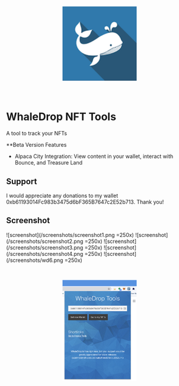 <h1 align="center">
  <br>
  <a href="#"><img src="assets/whalelogo.png" alt="WhaleDrop" width="200"></a>
  <br>
  <br>
</h1>

# WhaleDrop NFT Tools

A tool to track your NFTs

**Beta Version Features
- Alpaca City Integration: View content in your wallet, interact with Bounce, and Treasure Land




## Support

I would appreciate any donations to my wallet 0xb61193014Fc983b3475d6bF365B7647c2E52b713. Thank you!

## Screenshot
![screenshot](/screenshots/screenshot1.png =250x)
![screenshot](/screenshots/screenshot2.png =250x)
![screenshot](/screenshots/screenshot3.png =250x)
![screenshot](/screenshots/screenshot4.png =250x)
![screenshot](/screenshots/wd6.png =250x)


<br/>
<p align="center">
    <img width="200px" src="/screenshots/screenshot1.png">
</p>
<br/>